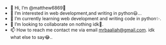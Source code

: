 - 👋 Hi, I’m @matthew6869👋
- 👀 I’m interested in web development,and writing in python😃...
- 🌱 I’m currently learning web development and writing code in python✨.
- 💞️ I’m looking to collaborate on nothing idk👀. 
- 📫 How to reach me contact me via email mrbaaliah@gmail.com.
idk what else to say😂..
